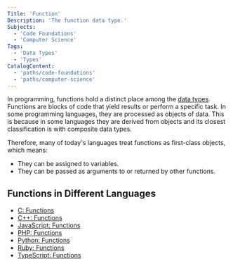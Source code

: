 ```yaml
---
Title: 'Function'
Description: 'The function data type.'
Subjects:
  - 'Code Foundations'
  - 'Computer Science'
Tags:
  - 'Data Types'
  - 'Types'
CatalogContent:
  - 'paths/code-foundations'
  - 'paths/computer-science'
---
```


In programming, functions hold a distinct place among the [data types](https://www.codecademy.com/resources/docs/general/data-types). Functions are blocks of code that yield results or perform a specific task. In some programming languages, they are processed as objects of data. This is because in some languages they are derived from objects and its closest classification is with composite data types.

Therefore, many of today's languages treat functions as first-class objects, which means:

- They can be assigned to variables.
- They can be passed as arguments to or returned by other functions.

## Functions in Different Languages

- [C: Functions](https://www.codecademy.com/resources/docs/c/functions)
- [C++: Functions](https://www.codecademy.com/resources/docs/cpp/functions)
- [JavaScript: Functions](https://www.codecademy.com/resources/docs/javascript/functions)
- [PHP: Functions](https://www.codecademy.com/resources/docs/php/functions)
- [Python: Functions](https://www.codecademy.com/resources/docs/python/functions)
- [Ruby: Functions](https://www.codecademy.com/resources/docs/ruby/functions)
- [TypeScript: Functions](https://www.codecademy.com/resources/docs/typescript/functions)
